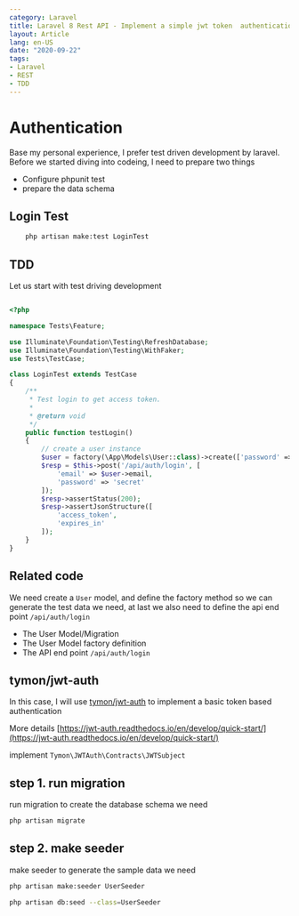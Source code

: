 ```yaml
---
category: Laravel
title: Laravel 8 Rest API - Implement a simple jwt token  authentication
layout: Article
lang: en-US
date: "2020-09-22"
tags:
- Laravel
- REST
- TDD
---
```



# Authentication

Base my personal experience, I prefer test driven development by laravel. Before we started diving into codeing, I need to prepare two things

- Configure phpunit test
- prepare the data schema

## Login Test

```bash
    php artisan make:test LoginTest
```

## TDD

Let us start with test driving development

``` php

<?php

namespace Tests\Feature;

use Illuminate\Foundation\Testing\RefreshDatabase;
use Illuminate\Foundation\Testing\WithFaker;
use Tests\TestCase;

class LoginTest extends TestCase
{
    /**
     * Test login to get access token.
     *
     * @return void
     */
    public function testLogin()
    {
        // create a user instance
        $user = factory(\App\Models\User::class)->create(['password' => 'secret', 'username' => 'tookit','email'=>'wangqiangshen@gmail.com','flag' => 1]);
        $resp = $this->post('/api/auth/login', [
            'email' => $user->email,
            'password' => 'secret'
        ]);
        $resp->assertStatus(200);
        $resp->assertJsonStructure([
            'access_token',
            'expires_in'
        ]);
    }
}

```

## Related code

We need create a `User` model, and define the factory method so we can generate the test data we need, at last we also need to define
the api end point `/api/auth/login`

- The User Model/Migration
- The User Model factory definition
- The API end point `/api/auth/login`


## tymon/jwt-auth

In this case, I will use [tymon/jwt-auth](https://jwt-auth.readthedocs.io/en/develop/quick-start) to implement a basic token based authentication

More details [https://jwt-auth.readthedocs.io/en/develop/quick-start/](https://jwt-auth.readthedocs.io/en/develop/quick-start/)

implement `Tymon\JWTAuth\Contracts\JWTSubject`


## step 1. run migration 

run migration  to create the database schema we need

```bash
php artisan migrate

```

## step 2. make seeder 

make seeder to generate the sample data we need

```bash
php artisan make:seeder UserSeeder

php artisan db:seed --class=UserSeeder

